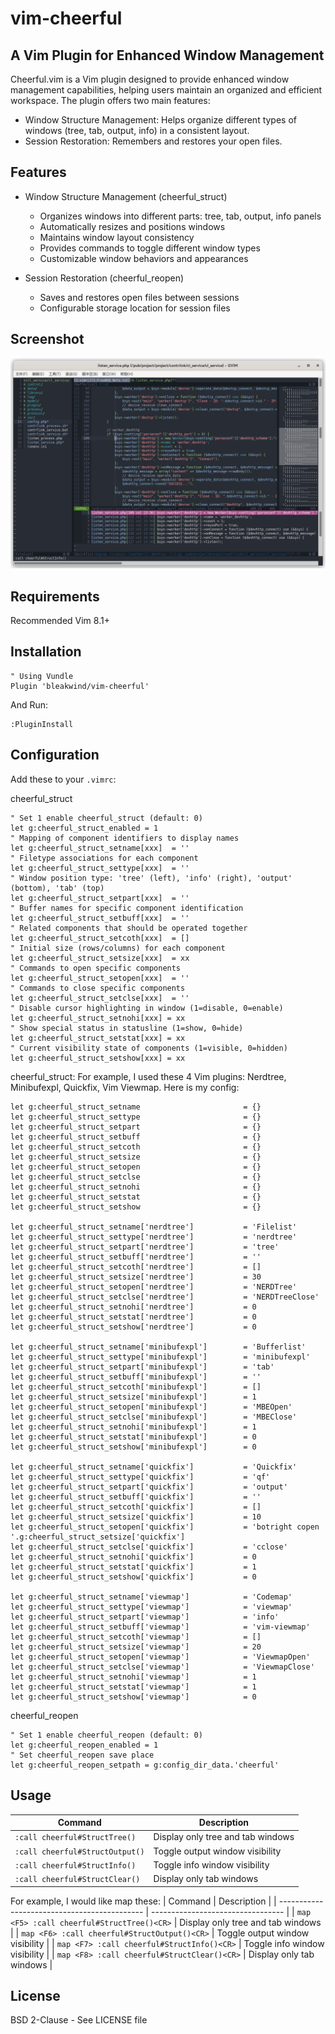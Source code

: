 # vim-cheerful

## A Vim Plugin for Enhanced Window Management
Cheerful.vim is a Vim plugin designed to provide enhanced window management capabilities, helping users maintain an organized and efficient workspace. The plugin offers two main features:
- Window Structure Management: Helps organize different types of windows (tree, tab, output, info) in a consistent layout.
- Session Restoration: Remembers and restores your open files.

## Features
- Window Structure Management (cheerful_struct)
    - Organizes windows into different parts: tree, tab, output, info panels
    - Automatically resizes and positions windows
    - Maintains window layout consistency
    - Provides commands to toggle different window types
    - Customizable window behaviors and appearances

- Session Restoration (cheerful_reopen)
    - Saves and restores open files between sessions
    - Configurable storage location for session files

## Screenshot
![Viewmap Screenshot](https://github.com/bleakwind/vim-cheerful/blob/main/vim-cheerful-struct.png)

## Requirements
Recommended Vim 8.1+

## Installation
```vim
" Using Vundle
Plugin 'bleakwind/vim-cheerful'
```

And Run:
```vim
:PluginInstall
```
## Configuration
Add these to your `.vimrc`:

cheerful_struct
```vim
" Set 1 enable cheerful_struct (default: 0)
let g:cheerful_struct_enabled = 1
" Mapping of component identifiers to display names
let g:cheerful_struct_setname[xxx]  = ''
" Filetype associations for each component
let g:cheerful_struct_settype[xxx]  = ''
" Window position type: 'tree' (left), 'info' (right), 'output' (bottom), 'tab' (top)
let g:cheerful_struct_setpart[xxx]  = ''
" Buffer names for specific component identification
let g:cheerful_struct_setbuff[xxx]  = ''
" Related components that should be operated together
let g:cheerful_struct_setcoth[xxx]  = []
" Initial size (rows/columns) for each component
let g:cheerful_struct_setsize[xxx]  = xx
" Commands to open specific components
let g:cheerful_struct_setopen[xxx]  = ''
" Commands to close specific components
let g:cheerful_struct_setclse[xxx]  = ''
" Disable cursor highlighting in window (1=disable, 0=enable)
let g:cheerful_struct_setnohi[xxx] = xx
" Show special status in statusline (1=show, 0=hide)
let g:cheerful_struct_setstat[xxx] = xx
" Current visibility state of components (1=visible, 0=hidden)
let g:cheerful_struct_setshow[xxx] = xx
```

cheerful_struct: For example, I used these 4 Vim plugins: Nerdtree, Minibufexpl, Quickfix, Vim Viewmap. Here is my config:
```vim
let g:cheerful_struct_setname                       = {}
let g:cheerful_struct_settype                       = {}
let g:cheerful_struct_setpart                       = {}
let g:cheerful_struct_setbuff                       = {}
let g:cheerful_struct_setcoth                       = {}
let g:cheerful_struct_setsize                       = {}
let g:cheerful_struct_setopen                       = {}
let g:cheerful_struct_setclse                       = {}
let g:cheerful_struct_setnohi                       = {}
let g:cheerful_struct_setstat                       = {}
let g:cheerful_struct_setshow                       = {}

let g:cheerful_struct_setname['nerdtree']           = 'Filelist'
let g:cheerful_struct_settype['nerdtree']           = 'nerdtree'
let g:cheerful_struct_setpart['nerdtree']           = 'tree'
let g:cheerful_struct_setbuff['nerdtree']           = ''
let g:cheerful_struct_setcoth['nerdtree']           = []
let g:cheerful_struct_setsize['nerdtree']           = 30
let g:cheerful_struct_setopen['nerdtree']           = 'NERDTree'
let g:cheerful_struct_setclse['nerdtree']           = 'NERDTreeClose'
let g:cheerful_struct_setnohi['nerdtree']           = 0
let g:cheerful_struct_setstat['nerdtree']           = 0
let g:cheerful_struct_setshow['nerdtree']           = 0

let g:cheerful_struct_setname['minibufexpl']        = 'Bufferlist'
let g:cheerful_struct_settype['minibufexpl']        = 'minibufexpl'
let g:cheerful_struct_setpart['minibufexpl']        = 'tab'
let g:cheerful_struct_setbuff['minibufexpl']        = ''
let g:cheerful_struct_setcoth['minibufexpl']        = []
let g:cheerful_struct_setsize['minibufexpl']        = 1
let g:cheerful_struct_setopen['minibufexpl']        = 'MBEOpen'
let g:cheerful_struct_setclse['minibufexpl']        = 'MBEClose'
let g:cheerful_struct_setnohi['minibufexpl']        = 1
let g:cheerful_struct_setstat['minibufexpl']        = 0
let g:cheerful_struct_setshow['minibufexpl']        = 0

let g:cheerful_struct_setname['quickfix']           = 'Quickfix'
let g:cheerful_struct_settype['quickfix']           = 'qf'
let g:cheerful_struct_setpart['quickfix']           = 'output'
let g:cheerful_struct_setbuff['quickfix']           = ''
let g:cheerful_struct_setcoth['quickfix']           = []
let g:cheerful_struct_setsize['quickfix']           = 10
let g:cheerful_struct_setopen['quickfix']           = 'botright copen '.g:cheerful_struct_setsize['quickfix']
let g:cheerful_struct_setclse['quickfix']           = 'cclose'
let g:cheerful_struct_setnohi['quickfix']           = 0
let g:cheerful_struct_setstat['quickfix']           = 1
let g:cheerful_struct_setshow['quickfix']           = 0

let g:cheerful_struct_setname['viewmap']            = 'Codemap'
let g:cheerful_struct_settype['viewmap']            = 'viewmap'
let g:cheerful_struct_setpart['viewmap']            = 'info'
let g:cheerful_struct_setbuff['viewmap']            = 'vim-viewmap'
let g:cheerful_struct_setcoth['viewmap']            = []
let g:cheerful_struct_setsize['viewmap']            = 20
let g:cheerful_struct_setopen['viewmap']            = 'ViewmapOpen'
let g:cheerful_struct_setclse['viewmap']            = 'ViewmapClose'
let g:cheerful_struct_setnohi['viewmap']            = 1
let g:cheerful_struct_setstat['viewmap']            = 1
let g:cheerful_struct_setshow['viewmap']            = 0
```

cheerful_reopen
```vim
" Set 1 enable cheerful_reopen (default: 0)
let g:cheerful_reopen_enabled = 1
" Set cheerful_reopen save place
let g:cheerful_reopen_setpath = g:config_dir_data.'cheerful'
```

## Usage
| Command                         | Description                       |
| ------------------------------- | --------------------------------- |
| `:call cheerful#StructTree()`   | Display only tree and tab windows |
| `:call cheerful#StructOutput()` | Toggle output window visibility   |
| `:call cheerful#StructInfo()`   | Toggle info window visibility     |
| `:call cheerful#StructClear()`  | Display only tab windows          |

For example, I would like map these:
| Command                                      | Description                       |
| -------------------------------------------- | --------------------------------- |
| `map <F5> :call cheerful#StructTree()<CR>`   | Display only tree and tab windows |
| `map <F6> :call cheerful#StructOutput()<CR>` | Toggle output window visibility   |
| `map <F7> :call cheerful#StructInfo()<CR>`   | Toggle info window visibility     |
| `map <F8> :call cheerful#StructClear()<CR>`  | Display only tab windows          |

## License
BSD 2-Clause - See LICENSE file

